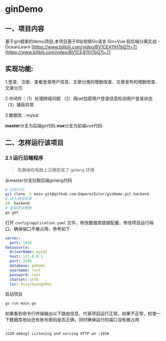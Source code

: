 # ginDemo

## 一、项目内容

基于gin框架的demo项目,本项目基于B站视频Go语言 Gin+Vue 前后端分离实战 - OceanLearn
[https://www.bilibili.com/video/BV1CE411H7bQ?t=7](https://www.bilibili.com/video/BV1CE411H7bQ?t=7)

## 实现功能:
1.登录、注册、查看登录用户信息、文章分类的增删改查、文章发布的增删改查、文章分页 


2.中间件：（1）处理跨域问题 （2）用jwt加密用户登录信息检测用户登录状态 （3）捕获异常


3.数据库：mysql

**master**分支为后端go代码,**vue**分支为前端vue代码

## 二、怎样运行该项目

### 2.1 运行后端程序

> 先确保你电脑上正确安装了 golang 环境

从master分支拉取后端golang代码

```bash
# 拉取代码
git clone -b main git@github.com:EmperorEuler/ginDemo.git backend
# 进入项目目录
cd  backend
# 安装项目依赖
go get
```

打开 `config/application.yaml` 文件，修改数据库链接配置，修改项目运行端口，确保端口不被占用，参考如下

```yaml
server:
  port: 1016
datasource:
  driverName: mysql
  host: 127.0.0.1
  port: 3306
  database: goDemo
  username: root
  password: root
  charset: utf8
  loc: Asia/Guangzhou
```

启动项目

```bash
go run main.go
```

如果看到命令行终端输出以下路由信息，代表项目运行正常。如果不正常，检查一下数据库地址还有账号密码是否正确，同时确保运行的端口没有被占用

```bash
...
[GIN-debug] Listening and serving HTTP on :1016
```
